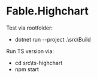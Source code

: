 # Fable.Highchart

Test via rootfolder:
* dotnet run --project .\src\Build

Run TS version via:
* cd src\ts-highchart
* npm start
